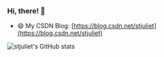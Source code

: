 ### Hi, there! 👋

- 😄 My CSDN Blog: [https://blog.csdn.net/stjuliet](https://blog.csdn.net/stjuliet)

![stjuliet's GitHub stats](https://github-readme-stats.vercel.app/api?username=stjuliet&count_private=true)

<!--
**stjuliet/stjuliet** is a ✨ _special_ ✨ repository because its `README.md` (this file) appears on your GitHub profile.

Here are some ideas to get you started:

- 🔭 I’m currently working on ...
- 🌱 I’m currently learning ...
- 👯 I’m looking to collaborate on ...
- 🤔 I’m looking for help with ...
- 💬 Ask me about ...
- 📫 How to reach me: ...
- 😄 Pronouns: ...
- ⚡ Fun fact: ...
-->

